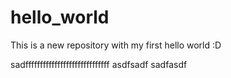 # hello_world
This is a new repository with my first hello world :D

sadfffffffffffffffffffffffffffff
asdfsadf
sadfasdf
